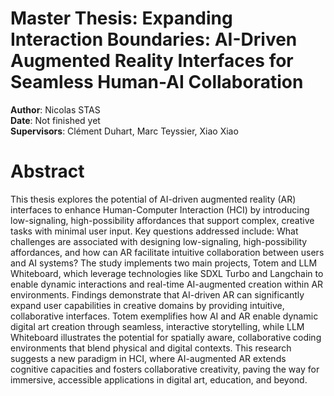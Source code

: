 # Master Thesis: Expanding Interaction Boundaries: AI-Driven Augmented Reality Interfaces for Seamless Human-AI Collaboration

**Author**: Nicolas STAS  
**Date**: Not finished yet  
**Supervisors**: Clément Duhart, Marc Teyssier, Xiao Xiao 


# Abstract

This thesis explores the potential of AI-driven augmented reality (AR) interfaces to enhance Human-Computer Interaction (HCI) by introducing low-signaling, high-possibility affordances that support complex, creative tasks with minimal user input. Key questions addressed include: What challenges are associated with designing low-signaling, high-possibility affordances, and how can AR facilitate intuitive collaboration between users and AI systems? The study implements two main projects, Totem and LLM Whiteboard, which leverage technologies like SDXL Turbo and Langchain to enable dynamic interactions and real-time AI-augmented creation within AR environments. Findings demonstrate that AI-driven AR can significantly expand user capabilities in creative domains by providing intuitive, collaborative interfaces. Totem exemplifies how AI and AR enable dynamic digital art creation through seamless, interactive storytelling, while LLM Whiteboard illustrates the potential for spatially aware, collaborative coding environments that blend physical and digital contexts. This research suggests a new paradigm in HCI, where AI-augmented AR extends cognitive capacities and fosters collaborative creativity, paving the way for immersive, accessible applications in digital art, education, and beyond.